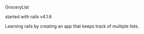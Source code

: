 GroceryList

started with rails v4.1.6

Learning rails by creating an app that keeps track of multiple lists.


